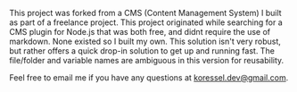 This project was forked from a CMS (Content Management System) I built as part of a freelance project. This project originated while searching for a CMS plugin for Node.js that was both free, and didnt require the use of markdown. None existed so I built my own. This solution isn't very robust, but rather offers a quick drop-in solution to get up and running fast. The file/folder and variable names are ambiguous in this version for reusability.

Feel free to email me if you have any questions at koressel.dev@gmail.com.